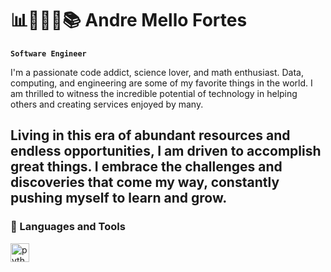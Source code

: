 # 📊👨🏻‍💻📚 Andre Mello Fortes

**`Software Engineer`**

I'm a passionate code addict, science lover, and math enthusiast. Data, computing, and engineering are some of my favorite things in the world. I am thrilled to witness the incredible potential of technology in helping others and creating services enjoyed by many.

Living in this era of abundant resources and endless opportunities, I am driven to accomplish great things. I embrace the challenges and discoveries that come my way, constantly pushing myself to learn and grow.
---

### 🧰 Languages and Tools

<img align="left" alt="python" width="30px" style="padding-right:10px;"  src="https://cdn.jsdelivr.net/gh/devicons/devicon/icons/python/python-original.svg" />
          
<!--
**ComputationTime/ComputationTime** is a ✨ _special_ ✨ repository because its `README.md` (this file) appears on your GitHub profile.

Here are some ideas to get you started:

- 🔭 I’m currently working on ...
- 🌱 I’m currently learning ...
- 👯 I’m looking to collaborate on ...
- 🤔 I’m looking for help with ...
- 💬 Ask me about ...
- 📫 How to reach me: ...
- 😄 Pronouns: ...
- ⚡ Fun fact: ...
-->
